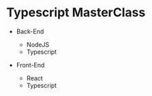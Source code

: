 # Typescript MasterClass

* Back-End
    * NodeJS
	* Typescript
	
* Front-End
    * React
    * Typescript
